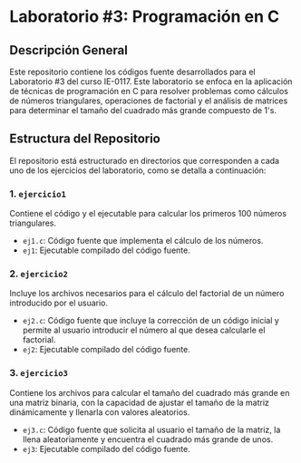 # Laboratorio #3: Programación en C

## Descripción General
Este repositorio contiene los códigos fuente desarrollados para el Laboratorio #3 del curso IE-0117. Este laboratorio se enfoca en la aplicación de técnicas de programación en C para resolver problemas como cálculos de números triangulares, operaciones de factorial y el análisis de matrices para determinar el tamaño del cuadrado más grande compuesto de 1's.

## Estructura del Repositorio
El repositorio está estructurado en directorios que corresponden a cada uno de los ejercicios del laboratorio, como se detalla a continuación:

### 1. `ejercicio1`
Contiene el código y el ejecutable para calcular los primeros 100 números triangulares. 
- `ej1.c`: Código fuente que implementa el cálculo de los números.
- `ej1`: Ejecutable compilado del código fuente.

### 2. `ejercicio2`
Incluye los archivos necesarios para el cálculo del factorial de un número introducido por el usuario.
- `ej2.c`: Código fuente que incluye la corrección de un código inicial y permite al usuario introducir el número al que desea calcularle el factorial.
- `ej2`: Ejecutable compilado del código fuente.

### 3. `ejercicio3`
Contiene los archivos para calcular el tamaño del cuadrado más grande en una matriz binaria, con la capacidad de ajustar el tamaño de la matriz dinámicamente y llenarla con valores aleatorios.
- `ej3.c`: Código fuente que solicita al usuario el tamaño de la matriz, la llena aleatoriamente y encuentra el cuadrado más grande de unos.
- `ej3`: Ejecutable compilado del código fuente.
